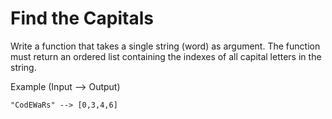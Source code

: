 # Find the Capitals

Write a function that takes a single string (word) as argument. The function must return an ordered list containing the
indexes of all capital letters in the string.

Example (Input --> Output)

```"CodEWaRs" --> [0,3,4,6]```